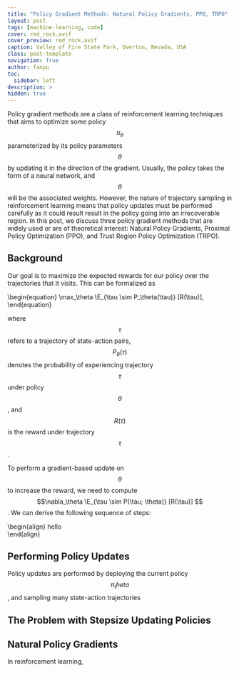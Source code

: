 ```yaml
---
title: "Policy Gradient Methods: Natural Policy Gradients, PPO, TRPO"
layout: post
tags: [machine-learning, code]
cover: red_rock.avif
cover_preview: red_rock.avif
caption: Valley of Fire State Park, Overton, Nevada, USA
class: post-template
navigation: True
author: fanpu
toc:
  sidebar: left
description: >
hidden: true
---
```

Policy gradient methods are a class of reinforcement learning techniques
that aims to optimize some policy $$\pi_\theta$$ parameterized by its
policy parameters $$\theta$$ by updating it in the direction
of the gradient. Usually, the policy takes the form of a neural network,
and $$\theta$$ will be the associated weights. However, the nature
of trajectory sampling in reinforcement learning means that policy updates 
must be performed carefully as it could result result in the policy
going into an irrecoverable region.
In this post, we discuss three policy gradient methods that are widely used
or are of theoretical interest: Natural Policy Gradients,
Proximal Policy Optimization (PPO), and Trust Region Policy Optimization (TRPO).

## Background
Our goal is to maximize the expected rewards for our policy over the trajectories
that it visits. 
This can be formalized as

\begin{equation}
    \max_\theta \E_{\tau \sim P_\theta(\tau)} [R(\tau)],
\end{equation}

where $$\tau$$ refers to a trajectory of state-action pairs, $$P_\theta(\tau)$$
denotes the probability of experiencing trajectory $$\tau$$ under policy $$\theta$$,
and $$R(\tau)$$ is the reward under trajectory $$\tau$$.

To perform a gradient-based update on $$\theta$$ to increase the reward, we 
need to compute 
$$\nabla_\theta \E_{\tau \sim P(\tau; \theta)} [R(\tau)] $$. We can derive the
following sequence of steps:


\begin{align}
 hello   
\end{align}

## Performing Policy Updates

Policy updates are performed by deploying the current policy $$\pi_theta$$, and
sampling many state-action trajectories



## The Problem with Stepsize Updating Policies

## Natural Policy Gradients


In reinforcement learning,